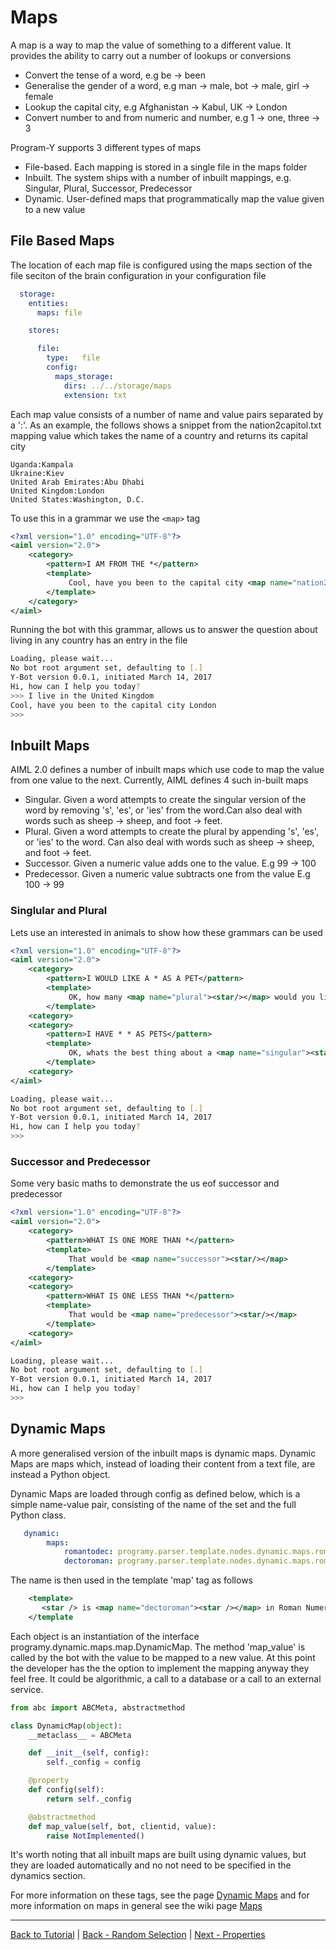 # Maps
A map is a way to map the value of something to a different value. It provides the ability to carry out a number of lookups or conversions
* Convert the tense of a word, e.g be -> been
* Generalise the gender of a word, e.g man -> male, bot -> male, girl -> female
* Lookup the capital city, e.g Afghanistan -> Kabul, UK -> London
* Convert number to and from numeric and number, e.g 1 -> one, three -> 3

Program-Y supports 3 different types of maps
* File-based. Each mapping is stored in a single file in the maps folder
* Inbuilt. The system ships with a number of inbuilt mappings, e.g. Singular, Plural, Successor, Predecessor
* Dynamic. User-defined maps that programmatically map the value given to a new value

## File Based Maps

The location of each map file is configured using the maps section of the file seciton of the brain configuration in your configuration file

```yaml
  storage:
    entities:
      maps: file

    stores:

      file:
        type:   file
        config:
          maps_storage:
            dirs: ../../storage/maps
            extension: txt
```

Each map value consists of a number of name and value pairs separated by a ':'. As an example, the follows shows a snippet from the nation2capitol.txt mapping value which takes the name of a country and returns its capital city

```text
Uganda:Kampala
Ukraine:Kiev
United Arab Emirates:Abu Dhabi
United Kingdom:London
United States:Washington, D.C.
```
To use this in a grammar we use the `<map>` tag

```xml
<?xml version="1.0" encoding="UTF-8"?>
<aiml version="2.0">
    <category>
        <pattern>I AM FROM THE *</pattern>
        <template>
             Cool, have you been to the capital city <map name="nation2capitol"><star /></map>
        </template>
    </category>
</aiml>
```

Running the bot with this grammar, allows us to answer the question about living in any country has an entry in the file

```bash
Loading, please wait...
No bot root argument set, defaulting to [.]
Y-Bot version 0.0.1, initiated March 14, 2017
Hi, how can I help you today?
>>> I live in the United Kingdom
Cool, have you been to the capital city London
>>> 
```

## Inbuilt Maps
AIML 2.0 defines a number of inbuilt maps which use code to map the value from one value to the next. Currently, AIML defines 4 such in-built maps
* Singular. Given a word attempts to create the singular version of the word by removing 's', 'es', or 'ies' from the word.Can also deal with words such as sheep -> sheep, and foot -> feet.
* Plural. Given a word attempts to create the plural by appending 's', 'es', or 'ies' to the word. Can also deal with words such as sheep -> sheep, and foot -> feet.
* Successor. Given a numeric value adds one to the value. E.g 99 -> 100
* Predecessor. Given a numeric value subtracts one from the value E.g 100 -> 99

### Singlular and Plural
Lets use an interested in animals to show how these grammars can be used

```xml
<?xml version="1.0" encoding="UTF-8"?>
<aiml version="2.0">
    <category>
        <pattern>I WOULD LIKE A * AS A PET</pattern>
        <template>
             OK, how many <map name="plural"><star/></map> would you like?
        </template>
    <category>
    <category>
        <pattern>I HAVE * * AS PETS</pattern>
        <template>
             OK, whats the best thing about a <map name="singular"><star/></map>?
        </template>
    <category>
</aiml>
```
```bash
Loading, please wait...
No bot root argument set, defaulting to [.]
Y-Bot version 0.0.1, initiated March 14, 2017
Hi, how can I help you today?
>>> 
```

### Successor and Predecessor
Some very basic maths to demonstrate the us eof successor and predecessor
```xml
<?xml version="1.0" encoding="UTF-8"?>
<aiml version="2.0">
    <category>
        <pattern>WHAT IS ONE MORE THAN *</pattern>
        <template>
             That would be <map name="successor"><star/></map>
        </template>
    <category>
    <category>
        <pattern>WHAT IS ONE LESS THAN *</pattern>
        <template>
             That would be <map name="predecessor"><star/></map>
        </template>
    <category>
</aiml>
```
```bash
Loading, please wait...
No bot root argument set, defaulting to [.]
Y-Bot version 0.0.1, initiated March 14, 2017
Hi, how can I help you today?
>>> 
```

## Dynamic Maps
A more generalised version of the inbuilt maps is dynamic maps. Dynamic Maps are maps which, instead of loading their content from a text file, are instead a Python object. 

Dynamic Maps are loaded through config as defined below, which is a simple name-value pair, consisting of the name of the set and the full Python class.

```yaml
   dynamic:
        maps:
            romantodec: programy.parser.template.nodes.dynamic.maps.roman.MapRomanToDecimal
            dectoroman: programy.parser.template.nodes.dynamic.maps.roman.MapDecimalToRoman
```

The name is then used in the template 'map' tag as follows

```xml
    <template>
       <star /> is <map name="dectoroman"><star /></map> in Roman Numerals
    </template
````

Each object is an instantiation of the interface programy.dynamic.maps.map.DynamicMap. The method 'map_value' is called by the bot with the value to be mapped to a new value. At this point the developer has the the option to implement the mapping anyway they feel free. It could be algorithmic, a call to a database or a call to an external service.

```python
from abc import ABCMeta, abstractmethod

class DynamicMap(object):
    __metaclass__ = ABCMeta

    def __init__(self, config):
        self._config = config

    @property
    def config(self):
        return self._config

    @abstractmethod
    def map_value(self, bot, clientid, value):
        raise NotImplemented()
```

It's worth noting that all inbuilt maps are built using dynamic values, but they are loaded automatically and no not need to be specified in the dynamics section.

For more information on these tags, see the page [Dynamic Maps](./Dynamics#dmaps) and for more information on maps in general see the wiki page [Maps](./Template-Tags#map)

***
[Back to Tutorial](./AIML-Tutorial) | [Back - Random Selection](./Tutorial-Random-Selection) | [Next - Properties](./Tutorial-Properties)